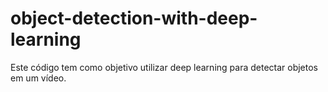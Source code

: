 # object-detection-with-deep-learning
Este código tem como objetivo utilizar deep learning para detectar objetos em um vídeo.
